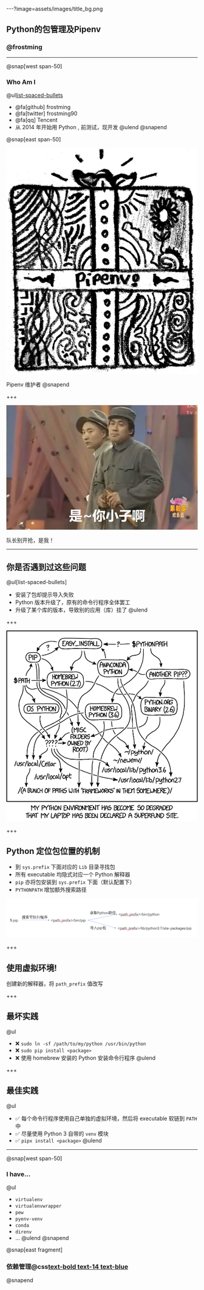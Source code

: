 ---?image=assets/images/title_bg.png

## Python的包管理及Pipenv

### @frostming

---

@snap[west span-50]
### Who Am I
@ul[list-spaced-bullets](false)
- @fa[github] frostming
- @fa[twitter] frostming90
- @fa[qq] Tencent
- 从 2014 年开始用 Python , 前测试，现开发
@ulend
@snapend

@snap[east span-50]

![Pipenv logo](assets/images/pipenv.png)

Pipenv 维护者
@snapend

+++

![Comic image](assets/images/comic.png)

队长别开抢，是我！

---

## 你是否遇到过这些问题

@ul[list-spaced-bullets]
- 安装了包却提示导入失败
- Python 版本升级了，原有的命令行程序全体罢工
- 升级了某个库的版本，导致别的应用（库）挂了
@ulend

+++

![python_environemnt](assets/images/python_environment_2x.png)

+++

## Python 定位包位置的机制

- 到 `sys.prefix` 下面对应的 `Lib` 目录寻找包
- 所有 executable 均隐式对应一个 Python 解释器
- `pip` 亦将包安装到 `sys.prefix` 下面（默认配置下）
- `PYTHONPATH` 增加额外搜索路径

![pip-flow](assets/images/pip-flow.png)

+++

## 使用虚拟环境!

创建新的解释器，将 `path_prefix` 值改写

+++

## 最坏实践
@ul
- ❌ `sudo ln -sf /path/to/my/python /usr/bin/python`
- ❌ `sudo pip install <package>`
- ❌ 使用 homebrew 安装的 Python 安装命令行程序
@ulend

+++
## 最佳实践
@ul
- ✅ 每个命令行程序使用自己单独的虚拟环境，然后将 executable 软链到 `PATH` 中
- ✅ 尽量使用 Python 3 自带的 `venv` 模块
- ✅ `pipx install <package>`
@ulend

---
@snap[west span-50]
### I have...
@ul
- `virtualenv`
- `virtualenvwrapper`
- `pew`
- `pyenv-venv`
- `conda`
- `direnv`
- ...
@ulend
@snapend

@snap[east fragment]
### 依赖管理@css[text-bold text-14 text-blue](?)
@snapend
